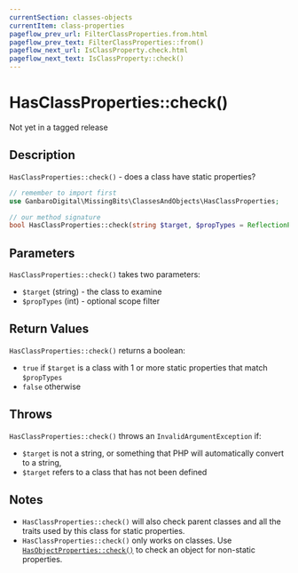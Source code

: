 ```yaml
---
currentSection: classes-objects
currentItem: class-properties
pageflow_prev_url: FilterClassProperties.from.html
pageflow_prev_text: FilterClassProperties::from()
pageflow_next_url: IsClassProperty.check.html
pageflow_next_text: IsClassProperty::check()
---
```


# HasClassProperties::check()

<div class="callout warning" markdown="1">
Not yet in a tagged release
</div>

## Description

`HasClassProperties::check()` - does a class have static properties?

```php
// remember to import first
use GanbaroDigital\MissingBits\ClassesAndObjects\HasClassProperties;

// our method signature
bool HasClassProperties::check(string $target, $propTypes = ReflectionProperty::IS_PUBLIC);
```

## Parameters

`HasClassProperties::check()` takes two parameters:

* `$target` (string) - the class to examine
* `$propTypes` (int) - optional scope filter

## Return Values

`HasClassProperties::check()` returns a boolean:

* `true` if `$target` is a class with 1 or more static properties that match `$propTypes`
* `false` otherwise

## Throws

`HasClassProperties::check()` throws an `InvalidArgumentException` if:

* `$target` is not a string, or something that PHP will automatically convert to a string,
* `$target` refers to a class that has not been defined

## Notes

* `HasClassProperties::check()` will also check parent classes and all the traits used by this class for static properties.
* `HasClassProperties::check()` only works on classes. Use [`HasObjectProperties::check()`](HasObjectProperties.html) to check an object for non-static properties.
